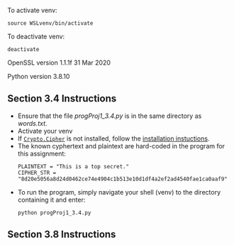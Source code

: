 To activate venv:

```
source WSLvenv/bin/activate
```

To deactivate venv:

```
deactivate
```

OpenSSL version 1.1.1f  31 Mar 2020

Python version 3.8.10

## Section 3.4 Instructions
- Ensure that the file *progProj1_3.4.py* is in the same directory as *words.txt*.
- Activate your venv
- If [`Crypto.Cipher`](https://pycryptodome.readthedocs.io/en/latest/src/cipher/classic.html#cbc-mode) is not installed, follow the [installation instuctions](https://pycryptodome.readthedocs.io/en/latest/src/installation.html).
- The known cyphertext and plaintext are hard-coded in the program for this assignment:
    ```
    PLAINTEXT = "This is a top secret."
    CIPHER_STR = "8d20e5056a8d24d0462ce74e4904c1b513e10d1df4a2ef2ad4540fae1ca0aaf9"
    ```
- To run the program, simply navigate your shell (venv) to the directory containing it and enter:
    ```
    python progProj1_3.4.py
    ```

## Section 3.8 Instructions
